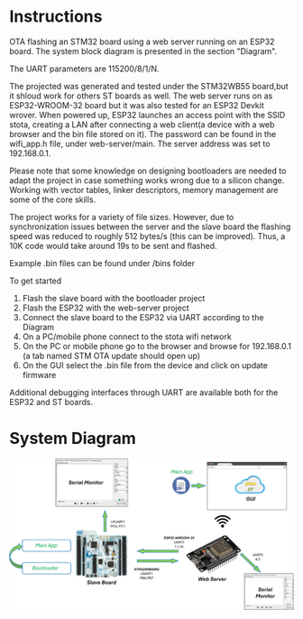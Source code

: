 # Instructions
OTA flashing an STM32 board using a web server running on an ESP32 board. The system block diagram is presented in the section "Diagram".

The UART parameters are 115200/8/1/N. 

The projected was generated and tested under the STM32WB55 board,but it shloud work for others ST boards as well. The web server runs on as ESP32-WROOM-32 board but it was also tested for an ESP32 Devkit wrover. When powered up, ESP32 launches an access point with the SSID stota, creating a LAN after connecting a web client(a device with a web browser and the bin file stored on it). The password can be found in the wifi_app.h file, under web-server/main. The server address was set to 192.168.0.1.

Please note that some knowledge on designing bootloaders are needed to adapt the project in case something works wrong due to a silicon change. Working with vector tables, linker descriptors, memory management are some of the core skills. 

The project works for a variety of file sizes. However, due to synchronization issues between the server and the slave board the flashing speed was reduced to roughly 512 bytes/s (this can be improved). Thus, a 10K code would take around 19s to be sent and flashed. 

Example .bin files can be found under /bins folder

To get started

1. Flash the slave board with the bootloader project
2. Flash the ESP32 with the web-server project
3. Connect the slave board to the ESP32 via UART according to the Diagram
4. On a PC/mobile phone connect to the stota wifi network
5. On the PC or mobile phone go to the browser and browse for 192.168.0.1 (a tab named STM OTA update should open up)
6. On the GUI select the .bin file from the device and click on update firmware 

Additional debugging interfaces through UART are available both for the ESP32 and ST boards.

# System Diagram

![](https://github.com/Benedito821/wi-fi-esp32-stm32-flashing/blob/master/scheme.jpg)
